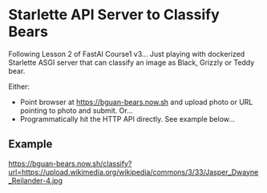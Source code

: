 # Starlette API Server to Classify Bears

Following Lesson 2 of FastAI Course1 v3... Just playing with dockerized Starlette ASGI server that can classify an image as Black, Grizzly or Teddy bear.

Either:
 * Point browser at https://bguan-bears.now.sh and upload photo or URL pointing to photo and submit.  Or...
 * Programmatically hit the HTTP API directly.  See example below...

## Example

https://bguan-bears.now.sh/classify?url=https://upload.wikimedia.org/wikipedia/commons/3/33/Jasper_Dwayne_Reilander-4.jpg
